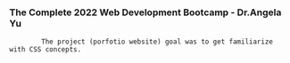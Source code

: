<h3>The Complete 2022 Web Development Bootcamp - Dr.Angela Yu</h3>


            The project (porfotio website) goal was to get familiarize with CSS concepts.
